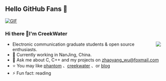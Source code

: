 ## Hello GitHub Fans 👋

[![GIF](https://raw.githubusercontent.com/JoeyBling/JoeyBling/master/pic/pusheencode.gif)](https://raw.githubusercontent.com/JoeyBling/JoeyBling/master/pic/pusheencode.gif)

### Hi there 👋I'm CreekWater
<img align="right" src="https://github-readme-stats.vercel.app/api?username=yuang01&show_icons=true&icon_color=CE1D2D&text_color=718096&bg_color=ffffff&hide_title=true" />

- Electronic communication graduate students & open source enthusiasts.
- 🌱 Currently working in NanJing, China.
- 💬 Ask me about C, C++ and my projects on [zhaoyang_wu@foxmail.com](mailto:zhaoyang_wu@foxmail.com)
- ⭐ You may like [phantom](https://github.com/flyghost/phantom) 、[creekwater](https://github.com/flyghost/creekwater) 、or [blog](https://github.com/flyghost/flyghost.github.io)
- ⚡ Fun fact: reading